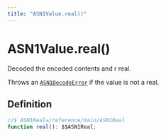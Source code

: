 ```yaml
---
title: "ASN1Value.real()"
---
```


# ASN1Value.real()

Decoded the encoded contents and r real.

Throws an [`ASN1DecodeError`](/reference/main/ASN1DecodeError) if the value is not a real.

## Definition

```ts
//$ ASN1Real=/reference/main/ASN1Real
function real(): $$ASN1Real;
```
